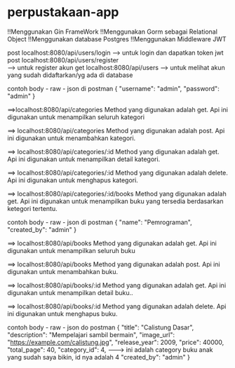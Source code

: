 # perpustakaan-app
!!Menggunakan Gin FrameWork
!!Menggunakan Gorm sebagai Relational Object
!!Menggunakan database Postgres
!!Menggunakan Middleware JWT

post localhost:8080/api/users/login
--> untuk login dan dapatkan token jwt
post localhost:8080/api/users/register	
--> untuk register akun	
get localhost:8080/api/users
--> untuk melihat akun yang sudah didaftarkan/yg ada di database	

contoh body - raw - json di postman
{
  "username": "admin",
  "password": "admin"
}

==>localhost:8080/api/categories
Method yang digunakan adalah get. 
Api ini digunakan untuk menampilkan seluruh kategori

==> localhost:8080/api/categories
Method yang digunakan adalah post. 
Api ini digunakan untuk menambahkan kategori.

==> localhost:8080/api/categories/:id
Method yang digunakan adalah get. 
Api ini digunakan untuk menampilkan detail kategori.

==> localhost:8080/api/categories/:id
Method yang digunakan adalah delete. 
Api ini digunakan untuk menghapus kategori.

==> localhost:8080/api/categories/:id/books
Method yang digunakan adalah get. 
Api ini digunakan untuk menampilkan buku yang tersedia berdasarkan ketegori tertentu.

contoh body - raw - json di postman
{
  "name": "Pemrograman",
  "created_by": "admin"
}

==> localhost:8080/api/books
Method yang digunakan adalah get. 
Api ini digunakan untuk menampilkan seluruh buku

==> localhost:8080/api/books
Method yang digunakan adalah post. 
Api ini digunakan untuk menambahkan buku.

==> localhost:8080/api/books/:id
Method yang digunakan adalah get. 
Api ini digunakan untuk menampilkan detail buku..

==> localhost:8080/api/books/:id
Method yang digunakan adalah delete. 
Api ini digunakan untuk menghapus buku.

contoh body - raw - json do postman
{
  "title": "Calistung Dasar",
  "description": "Mempelajari sambil bermain",
  "image_url": "https://example.com/calistung.jpg",
  "release_year": 2009,
  "price": 40000,
  "total_page": 40,
  "category_id": 4,      ---> ini adalah category buku anak yang sudah saya bikin, id nya adalah 4
  "created_by": "admin"
}

